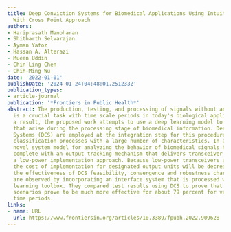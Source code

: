 ```yaml
---
title: Deep Conviction Systems for Biomedical Applications Using Intuiting Procedures
  With Cross Point Approach
authors:
- Hariprasath Manoharan
- Shitharth Selvarajan
- Ayman Yafoz
- Hassan A. Alterazi
- Mueen Uddin
- Chin-Ling Chen
- Chih-Ming Wu
date: '2022-01-01'
publishDate: '2024-01-24T04:48:01.251233Z'
publication_types:
- article-journal
publication: '*Frontiers in Public Health*'
abstract: The production, testing, and processing of signals without any interpretation
  is a crucial task with time scale periods in today's biological applications. As
  a result, the proposed work attempts to use a deep learning model to handle difficulties
  that arise during the processing stage of biomedical information. Deep Conviction
  Systems (DCS) are employed at the integration step for this procedure, which uses
  classification processes with a large number of characteristics. In addition, a
  novel system model for analyzing the behavior of biomedical signals has been developed,
  complete with an output tracking mechanism that delivers transceiver results in
  a low-power implementation approach. Because low-power transceivers are integrated,
  the cost of implementation for designated output units will be decreased. To prove
  the effectiveness of DCS feasibility, convergence and robustness characteristics
  are observed by incorporating an interface system that is processed with a deep
  learning toolbox. They compared test results using DCS to prove that all experimental
  scenarios prove to be much more effective for about 79 percent for variations with
  time periods.
links:
- name: URL
  url: https://www.frontiersin.org/articles/10.3389/fpubh.2022.909628
---
```

